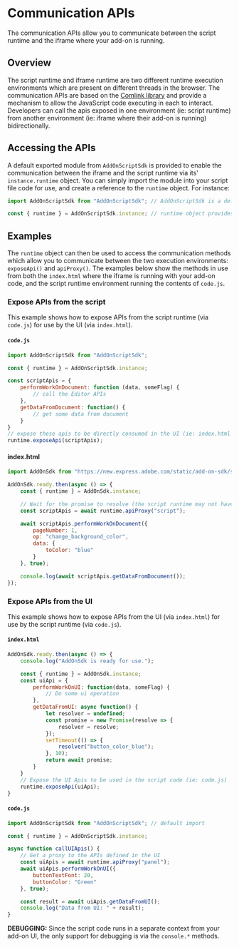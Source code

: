 # Communication APIs

The communication APIs allow you to communicate between the script runtime and the iframe where your add-on is running.

## Overview

The script runtime and iframe runtime are two different runtime execution environments which are present on different threads in the browser. The communication APIs are based on the [Comlink library](https://github.com/GoogleChromeLabs/comlink) and provide a mechanism to allow the JavaScript code executing in each to interact. Developers can call the apis exposed in one environment (ie: script runtime) from another environment (ie: iframe where their add-on is running) bidirectionally.

## Accessing the APIs

A default exported module from `AddOnScriptSdk` is provided to enable the communication between the iframe and the script runtime via its' `instance.runtime` object. You can simply import the module into your script file code for use, and create a reference to the `runtime` object. For instance:

```js
import AddOnScriptSdk from "AddOnScriptSdk"; // AddOnScriptSdk is a default import

const { runtime } = AddOnScriptSdk.instance; // runtime object provides direct access to the comm methods
```

## Examples

The `runtime` object can then be used to access the communication methods which allow you to communicate between the two execution environments: `exposeApi()` and `apiProxy()`. The examples below show the methods in use from both the `index.html` where the iframe is running with your add-on code, and the script runtime environment running the contents of `code.js`.

### Expose APIs from the script 

This example shows how to expose APIs from the script runtime (via `code.js`) for use by the UI (via `index.html`).

#### `code.js`

```js
import AddOnScriptSdk from "AddOnScriptSdk"; 

const { runtime } = AddOnScriptSdk.instance; 

const scriptApis = {
    performWorkOnDocument: function (data, someFlag) {
        // call the Editor APIs
    },
    getDataFromDocument: function() {
        // get some data from document
    }
}
// expose these apis to be directly consumed in the UI (ie: index.html file).
runtime.exposeApi(scriptApis);
```

#### index.html

```js
import AddOnSdk from "https://new.express.adobe.com/static/add-on-sdk/sdk.js";

AddOnSdk.ready.then(async () => {
    const { runtime } = AddOnSdk.instance;

    // Wait for the promise to resolve (the script runtime may not have initialized yet) to get a proxy to call APIs defined in the script
    const scriptApis = await runtime.apiProxy("script");

    await scriptApis.performWorkOnDocument({
        pageNumber: 1,
        op: "change_background_color",
        data: {
            toColor: "blue"
        }
    }, true);

    console.log(await scriptApis.getDataFromDocument());
});
```

### Expose APIs from the UI

This example shows how to expose APIs from the UI (via `index.html`) for use by the script runtime (via `code.js`).

#### `index.html`

```js
AddOnSdk.ready.then(async () => {
    console.log("AddOnSdk is ready for use.");

    const { runtime } = AddOnSdk.instance;
    const uiApi = {
        performWorkOnUI: function(data, someFlag) {
            // Do some ui operation
        },
        getDataFromUI: async function() {
            let resolver = undefined;
            const promise = new Promise(resolve => {
                resolver = resolve;
            });
            setTimeout(() => {
                resolver("button_color_blue");
            }, 10);
            return await promise;
        }
    }
    // Expose the UI Apis to be used in the script code (ie: code.js)
    runtime.exposeApi(uiApi);
}
```

#### `code.js`

```js
import AddOnScriptSdk from "AddOnScriptSdk"; // default import

const { runtime } = AddOnScriptSdk.instance;

async function callUIApis() {
    // Get a proxy to the APIs defined in the UI
    const uiApis = await runtime.apiProxy("panel");
    await uiApis.performWorkOnUI({
        buttonTextFont: 20,
        buttonColor: "Green"
    }, true);

    const result = await uiApis.getDataFromUI();
    console.log("Data from UI: " + result);
}
```

<InlineAlert slots="text" variant="info"/>

**DEBUGGING:** Since the script code runs in a separate context from your add-on UI, the only support for debugging is via the `console.*` methods.